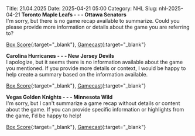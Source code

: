 Title: 21.04.2025
Date: 2025-04-21 05:00
Category: NHL 
Slug: nhl-2025-04-21 
**Toronto Maple Leafs - - - Ottawa Senators**  
I'm sorry, but there is no game recap available to summarize. Could you please provide more information or details about the game you are referring to? 

[Box Score](/gamecenter/ott-vs-tor/2025/04/20/2024030111){:target="_blank"}, [Gamecast](https://www.nhl.com/news/ottawa-senators-toronto-maple-leafs-game-recap-april-20){:target="_blank"}<br>

**Carolina Hurricanes - - - New Jersey Devils**  
I apologize, but it seems there is no information available about the game you mentioned. If you provide more details or context, I would be happy to help create a summary based on the information available. 

[Box Score](/gamecenter/njd-vs-car/2025/04/20/2024030141){:target="_blank"}, [Gamecast](https://www.nhl.com/news/new-jersey-devils-carolina-hurricanes-game-recap-april-20){:target="_blank"}<br>

**Vegas Golden Knights - - - Minnesota Wild**  
I'm sorry, but I can't summarize a game recap without details or content about the game. If you can provide specific information or highlights from the game, I'd be happy to help! 

[Box Score](/gamecenter/min-vs-vgk/2025/04/20/2024030171){:target="_blank"}, [Gamecast](https://www.nhl.com/news/minnesota-wild-vegas-golden-knights-game-recap-april-20){:target="_blank"}<br>

